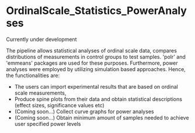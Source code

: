 # OrdinalScale_Statistics_PowerAnalyses

Currently under development

The pipeline allows statistical analyses of ordinal scale data, compares distributions of measurements in control groups to test samples. 'polr' and 'emmeans' packages are used for these purposes. Furthermore, power analyses were employed by utilizing simulation based approaches. Hence, the functionalities are:
- The users can import experimental results that are based on ordinal scale measurements, 
- Produce spine plots from their data and obtain statistical descriptions (effect sizes, significance values etc)
- (Coming soon...) Collect curve graphs for power analyses
- (Coming soon...) Obtain minimum amount of samples needed to achieve user specified power levels
